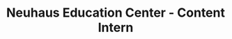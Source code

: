 ---
title: Neuhaus Education Center - Content Intern
description: Neuhaus Education Center is a non-profit that provides professional development to educators, information and resources to families, and direct services to adult learners. This was my first real work experience. I helped produce videos, updated websites, and reorganized internal resources.
startDate: 2019-06-02
endDate: 2019-08-10
url: https://abc.xyz
---
